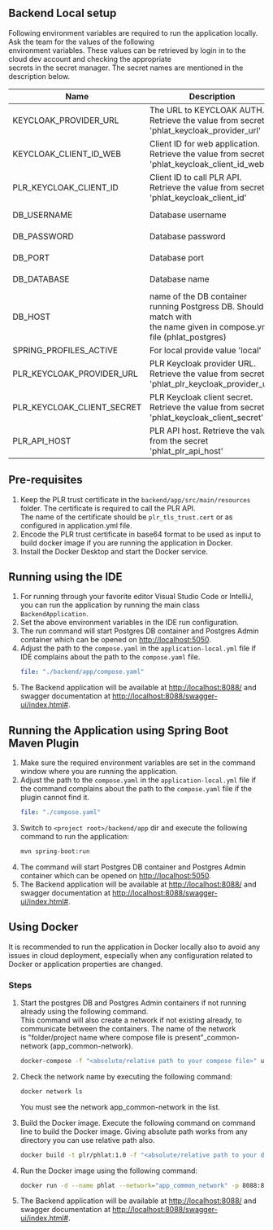 

## Backend Local setup
Following environment variables are required to run the application locally. Ask the team for the values of the following<br> 
environment variables. These values can be retrieved by login in to the cloud dev account and checking the appropriate<br>
secrets in the secret manager. The secret names are mentioned in the description below.

| Name                       | Description                                                                                                              | Example                             |
|----------------------------|--------------------------------------------------------------------------------------------------------------------------|-------------------------------------|
| KEYCLOAK_PROVIDER_URL      | The URL to KEYCLOAK AUTH. Retrieve the value from secret 'phlat_keycloak_provider_url'                                   |
| KEYCLOAK_CLIENT_ID_WEB     | Client ID for web application. Retrieve the value from secret 'phlat_keycloak_client_id_web'                             |
| PLR_KEYCLOAK_CLIENT_ID     | Client ID to call PLR API. Retrieve the value from secret 'phlat_keycloak_client_id'                                     |
| DB_USERNAME                | Database username                                                                                                        | refer to `backend/app/compose.yaml` |
| DB_PASSWORD                | Database password                                                                                                        | refer to `backend/app/compose.yaml` |
| DB_PORT                    | Database port                                                                                                            | refer to `backend/app/compose.yaml` |
| DB_DATABASE                | Database name                                                                                                            | refer to `backend/app/compose.yaml` |
| DB_HOST                    | name of the DB container running Postgress DB. Should match with<br/>the name given in compose.yml file (phlat_postgres) | refer to `backend/app/compose.yaml` |
| SPRING_PROFILES_ACTIVE     | For local provide value 'local'                                                                                          | local                               |
| PLR_KEYCLOAK_PROVIDER_URL  | PLR Keycloak provider URL. Retrieve the value from secret 'phlat_plr_keycloak_provider_url'                              |
| PLR_KEYCLOAK_CLIENT_SECRET | PLR Keycloak client secret. Retrieve the value from secret 'phlat_keycloak_client_secret'                                |
| PLR_API_HOST               | PLR API host. Retrieve the value from the secret 'phlat_plr_api_host'                                                    | https://abc.com                     |

## Pre-requisites
1. Keep the PLR trust certificate in the `backend/app/src/main/resources` folder. The certificate is required to call the PLR API. <br>
The name of the certificate should be `plr_tls_trust.cert` or as configured in application.yml file.
2. Encode the PLR trust certificate in base64 format to be used as input to build docker image if you are running the application in Docker.
3. Install the Docker Desktop and start the Docker service.

## Running using the IDE
1. For running through your favorite editor Visual Studio Code or IntelliJ, you can run the application by running the main class `BackendApplication`.
2. Set the above environment variables in the IDE run configuration.
3. The run command will start Postgres DB container and Postgres Admin container which can be opened on [http://localhost:5050](http://localhost:5050).
4. Adjust the path to the `compose.yaml` in the `application-local.yml` file if IDE complains about the path to the `compose.yaml` file.
   ```yaml
   file: "./backend/app/compose.yaml"
   ```
5. The Backend application will be available at [http://localhost:8088/](http://localhost:8088/) and swagger documentation at [http://localhost:8088/swagger-ui/index.html#](http://localhost:8088/swagger-ui/index.html#).

## Running the Application using Spring Boot Maven Plugin
1. Make sure the required environment variables are set in the command window where you are running the application.
2. Adjust the path to the `compose.yaml` in the `application-local.yml` file if the command complains about the path to the `compose.yaml` file if the plugin cannot find it.
   ```yaml
   file: "./compose.yaml"
   ```
3. Switch to `<project root>/backend/app` dir and execute the following command to run the application:
   ```sh
   mvn spring-boot:run
   ```
4. The command will start Postgres DB container and Postgres Admin container which can be opened on [http://localhost:5050](http://localhost:5050).
5. The Backend application will be available at [http://localhost:8088/](http://localhost:8088/) and swagger documentation at [http://localhost:8088/swagger-ui/index.html#](http://localhost:8088/swagger-ui/index.html#).

## Using Docker
It is recommended to run the application in Docker locally also to avoid any issues in cloud deployment, 
especially when any configuration related to Docker or application properties are changed.

### Steps
1. Start the postgres DB and Postgres Admin containers if not running already using the following command.<br>
This command will also create a network if not existing already, to communicate between the containers. The name of the network<br>
is "folder/project name where compose file is present"_common-network (app_common-network).
   ```sh
   docker-compose -f "<absolute/relative path to your compose file>" up -d
   ```
2. Check the network name by executing the following command:
   ```sh
   docker network ls
   ```
   You must see the network app_common-network in the list.

3. Build the Docker image. Execute the following command on command line to build the Docker image. Giving absolute path works from any directory you can use relative path also.
      ```sh
      docker build -t plr/phlat:1.0 -f "<absolute/relative path to your docker file>" --build-arg PLR_TLS_TRUST_CERT=<base 64 encoded PLR trust certificate> " absolute/relative path to <project root>/backend/app"
      ```
4. Run the Docker image using the following command:
   ```sh
   docker run -d --name phlat --network="app_common_network" -p 8088:8088 --env-file "<name of the env file containing above env variables>" plr/phlat:1.0
   ```
5. The Backend application will be available at [http://localhost:8088/](http://localhost:8088/) and swagger documentation at [http://localhost:8088/swagger-ui/index.html#](http://localhost:8088/swagger-ui/index.html#).
